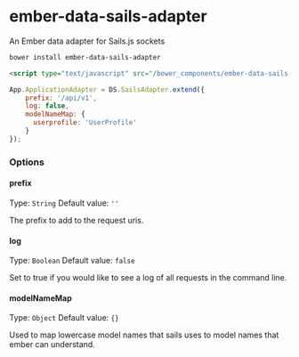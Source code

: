 ember-data-sails-adapter
========================

An Ember data adapter for Sails.js sockets


```bash
bower install ember-data-sails-adapter
```

```html
<script type="text/javascript" src="/bower_components/ember-data-sails-adapter/sails-adapter.js"></script>
```

```javascript
App.ApplicationAdapter = DS.SailsAdapter.extend({
    prefix: '/api/v1',
    log: false,
    modelNameMap: {
      userprofile: 'UserProfile'
    }
});
```


### Options

#### prefix
Type: `String`
Default value: `''`

The prefix to add to the request uris.

#### log
Type: `Boolean`
Default value: `false`

Set to true if you would like to see a log of all requests in the command line.

#### modelNameMap
Type: `Object`
Default value: `{}`

Used to map lowercase model names that sails uses to model names that ember can understand.
